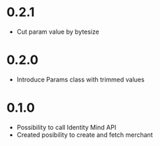 # 0.2.1
- Cut param value by bytesize

# 0.2.0
- Introduce Params class with trimmed values

# 0.1.0
- Possibility to call Identity Mind API
- Created posibility to create and fetch merchant
